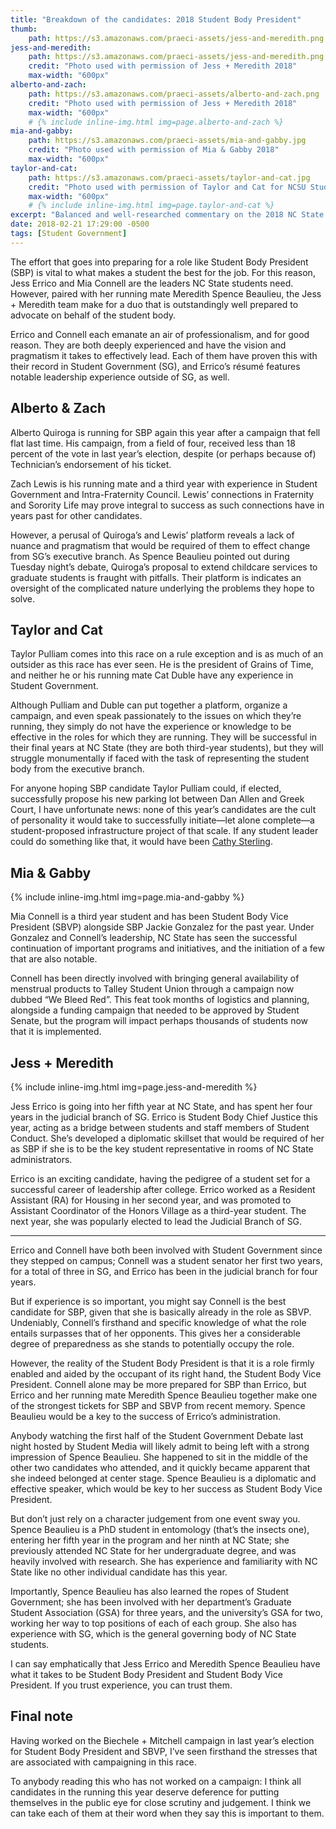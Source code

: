 ```yaml
---
title: "Breakdown of the candidates: 2018 Student Body President"
thumb:
    path: https://s3.amazonaws.com/praeci-assets/jess-and-meredith.png
jess-and-meredith:
    path: https://s3.amazonaws.com/praeci-assets/jess-and-meredith.png
    credit: "Photo used with permission of Jess + Meredith 2018"
    max-width: "600px"
alberto-and-zach:
    path: https://s3.amazonaws.com/praeci-assets/alberto-and-zach.png
    credit: "Photo used with permission of Jess + Meredith 2018"
    max-width: "600px"
    # {% include inline-img.html img=page.alberto-and-zach %}
mia-and-gabby:
    path: https://s3.amazonaws.com/praeci-assets/mia-and-gabby.jpg
    credit: "Photo used with permission of Mia & Gabby 2018"
    max-width: "600px"
taylor-and-cat:
    path: https://s3.amazonaws.com/praeci-assets/taylor-and-cat.jpg
    credit: "Photo used with permission of Taylor and Cat for NCSU Student Body President and VP"
    max-width: "600px"
    # {% include inline-img.html img=page.taylor-and-cat %}
excerpt: "Balanced and well-researched commentary on the 2018 NC State Student Body President campaigns"
date: 2018-02-21 17:29:00 -0500
tags: [Student Government]
---
```


The effort that goes into preparing for a role like Student Body President (SBP) is vital to what makes a student the best for the job. For this reason, Jess Errico and Mia Connell are the leaders NC State students need. However, paired with her running mate Meredith Spence Beaulieu, the Jess + Meredith team make for a duo that is outstandingly well prepared to advocate on behalf of the student body.

Errico and Connell each emanate an air of professionalism, and for good reason. They are both deeply experienced and have the vision and pragmatism it takes to effectively lead. Each of them have proven this with their record in Student Government (SG), and Errico’s résumé features notable leadership experience outside of SG, as well.

## Alberto & Zach

Alberto Quiroga is running for SBP again this year after a campaign that fell flat last time. His campaign, from a field of four, received less than 18 percent of the vote in last year’s election, despite (or perhaps because of) Technician’s endorsement of his ticket.

Zach Lewis is his running mate and a third year with experience in Student Government and Intra-Fraternity Council. Lewis’ connections in Fraternity and Sorority Life may prove integral to success as such connections have in years past for other candidates.

However, a perusal of Quiroga’s and Lewis’ platform reveals a lack of nuance and pragmatism that would be required of them to effect change from SG’s executive branch. As Spence Beaulieu pointed out during Tuesday night’s debate, Quiroga’s proposal to extend childcare services to graduate students is fraught with pitfalls. Their platform is indicates an oversight of the complicated nature underlying the problems they hope to solve.

## Taylor and Cat

Taylor Pulliam comes into this race on a rule exception and is as much of an outsider as this race has ever seen. He is the president of Grains of Time, and neither he or his running mate Cat Duble have any experience in Student Government.

Although Pulliam and Duble can put together a platform, organize a campaign, and even speak passionately to the issues on which they’re running, they simply do not have the experience or knowledge to be effective in the roles for which they are running. They will be successful in their final years at NC State (they are both third-year students), but they will struggle monumentally if faced with the task of representing the student body from the executive branch.

For anyone hoping SBP candidate Taylor Pulliam could, if elected, successfully propose his new parking lot between Dan Allen and Greek Court, I have unfortunate news: none of this year’s candidates are the cult of personality it would take to successfully initiate—let alone complete—a student-proposed infrastructure project of that scale. If any student leader could do something like that, it would have been [Cathy Sterling](https://soh.omeka.chass.ncsu.edu/exhibits/show/1970-cathysterling).

## Mia & Gabby

{% include inline-img.html img=page.mia-and-gabby %}

Mia Connell is a third year student and has been Student Body Vice President (SBVP) alongside SBP Jackie Gonzalez for the past year. Under Gonzalez and Connell’s leadership, NC State has seen the successful continuation of important programs and initiatives, and the initiation of a few that are also notable.

Connell has been directly involved with bringing general availability of menstrual products to Talley Student Union through a campaign now dubbed “We Bleed Red”. This feat took months of logistics and planning, alongside a funding campaign that needed to be approved by Student Senate, but the program will impact perhaps thousands of students now that it is implemented.

## Jess + Meredith

{% include inline-img.html img=page.jess-and-meredith %}

Jess Errico is going into her fifth year at NC State, and has spent her four years in the judicial branch of SG. Errico is Student Body Chief Justice this year, acting as a bridge between students and staff members of Student Conduct. She’s developed a diplomatic skillset that would be required of her as SBP if she is to be the key student representative in rooms of NC State administrators.

Errico is an exciting candidate, having the pedigree of a student set for a successful career of leadership after college. Errico worked as a Resident Assistant (RA) for Housing in her second year, and was promoted to Assistant Coordinator of the Honors Village as a third-year student. The next year, she was popularly elected to lead the Judicial Branch of SG.

* * *

Errico and Connell have both been involved with Student Government since they stepped on campus; Connell was a student senator her first two years, for a total of three in SG, and Errico has been in the judicial branch for four years.

But if experience is so important, you might say Connell is the best candidate for SBP, given that she is basically already in the role as SBVP. Undeniably, Connell’s firsthand and specific knowledge of what the role entails surpasses that of her opponents. This gives her a considerable degree of preparedness as she stands to potentially occupy the role.

However, the reality of the Student Body President is that it is a role firmly enabled and aided by the occupant of its right hand, the Student Body Vice President. Connell alone may be more prepared for SBP than Errico, but Errico and her running mate Meredith Spence Beaulieu together make one of the strongest tickets for SBP and SBVP from recent memory. Spence Beaulieu would be a key to the success of Errico’s administration.

Anybody watching the first half of the Student Government Debate last night hosted by Student Media will likely admit to being left with a strong impression of Spence Beaulieu. She happened to sit in the middle of the other two candidates who attended, and it quickly became apparent that she indeed belonged at center stage. Spence Beaulieu is a diplomatic and effective speaker, which would be key to her success as Student Body Vice President. 

But don’t just rely on a character judgement from one event sway you. Spence Beaulieu is a PhD student in entomology (that’s the insects one), entering her fifth year in the program and her ninth at NC State; she previously attended NC State for her undergraduate degree, and was heavily involved with research. She has experience and familiarity with NC State like no other individual candidate has this year.

Importantly, Spence Beaulieu has also learned the ropes of Student Government; she has been involved with her department’s Graduate Student Association (GSA) for three years, and the university’s GSA for two, working her way to top positions of each of each group. She also has experience with SG, which is the general governing body of NC State students.

I can say emphatically that Jess Errico and Meredith Spence Beaulieu have what it takes to be Student Body President and Student Body Vice President. If you trust experience, you can trust them.

## Final note

Having worked on the Biechele + Mitchell campaign in last year’s election for Student Body President and SBVP, I’ve seen firsthand the stresses that are associated with campaigning in this race.

To anybody reading this who has not worked on a campaign: I think all candidates in the running this year deserve deference for putting themselves in the public eye for close scrutiny and judgement. I think we can take each of them at their word when they say this is important to them.